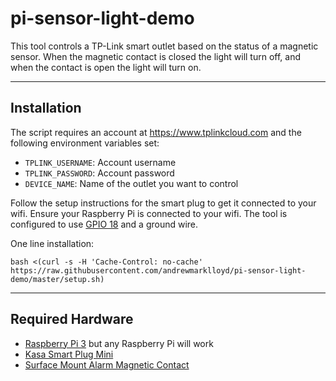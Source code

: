 # pi-sensor-light-demo

This tool controls a TP-Link smart outlet based on the status of a magnetic sensor. When the magnetic contact is closed the light will turn off, and when the contact is open the light will turn on.

---
## Installation

The script requires an account at https://www.tplinkcloud.com and the following environment variables set: 
- `TPLINK_USERNAME`: Account username
- `TPLINK_PASSWORD`: Account password
- `DEVICE_NAME`: Name of the outlet you want to control

Follow the setup instructions for the smart plug to get it connected to your wifi. Ensure your Raspberry Pi is connected to your wifi. The tool is configured to use [GPIO 18](https://pinout.xyz/pinout/pin12_gpio18) and a ground wire.

One line installation:

```
bash <(curl -s -H 'Cache-Control: no-cache' https://raw.githubusercontent.com/andrewmarklloyd/pi-sensor-light-demo/master/setup.sh)
```

---
## Required Hardware

- [Raspberry Pi 3](https://www.raspberrypi.org/products/raspberry-pi-3-model-b/) but any Raspberry Pi will work
- [Kasa Smart Plug Mini](https://www.amazon.com/gp/product/B07TXM4MT3/ref=ppx_yo_dt_b_search_asin_image?ie=UTF8&psc=1)
- [Surface Mount Alarm Magnetic Contact](https://www.amazon.com/gp/product/B00LYCUSBY/ref=ppx_yo_dt_b_search_asin_image?ie=UTF8&psc=1)